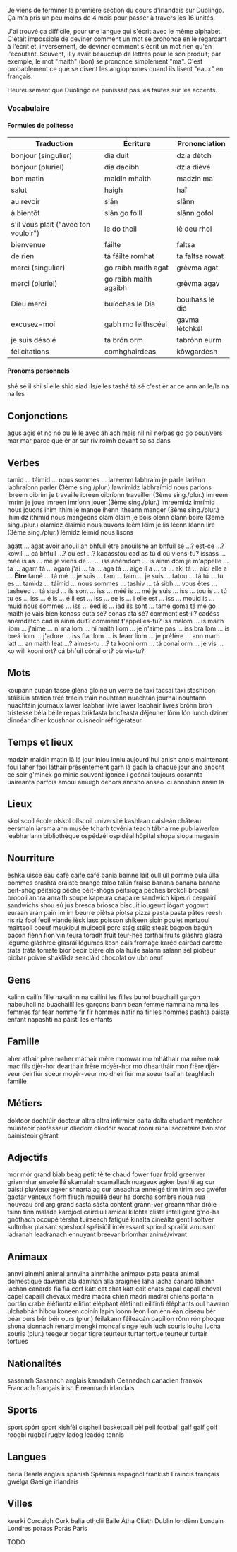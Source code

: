 Je viens de terminer la première section du cours d'irlandais sur Duolingo. Ça m'a pris un peu moins de 4 mois pour passer à travers les 16 unités.

J'ai trouvé ça difficile, pour une langue qui s'écrit avec le même alphabet. C'était impossible de deviner comment un mot se prononce en le regardant à l'écrit et, inversement, de deviner comment s'écrit un mot rien qu'en l'écoutant. Souvent, il y avait beaucoup de lettres pour le son produit; par exemple, le mot "maith" (bon) se prononce simplement "ma". C'est probablement ce que se disent les anglophones quand ils lisent "eaux" en français.

Heureusement que Duolingo ne punissait pas les fautes sur les accents.

### Vocabulaire

#### Formules de politesse

<table style="width: 100%; border-collapse: collapse; margin: 1em 0;">
  <thead>
    <tr>
      <th>Traduction</th>
      <th>Écriture</th>
      <th>Prononciation</th>
    </tr>
  </thead>
  <tbody>
    <tr>
      <td>bonjour (singulier)</td>
      <td>dia duit</td>
      <td>dzia dètch</td>
    </tr>
    <tr>
      <td>bonjour (pluriel)</td>
      <td>dia daoibh</td>
      <td>dzia dièvé</td>
    </tr>
    <tr>
      <td>bon matin</td>
      <td>maidin mhaith</td>
      <td>madzin ma</td>
    </tr>
    <tr>
      <td>salut</td>
      <td>haigh</td>
      <td>haï</td>
    </tr>
    <tr>
      <td>au revoir</td>
      <td>slán</td>
      <td>slânn</td>
    </tr>
    <tr>
      <td>à bientôt</td>
      <td>slán go fóill</td>
      <td>slânn gofol</td>
    </tr>
    <tr>
      <td>s'il vous plaît ("avec ton vouloir")</td>
      <td>le do thoil</td>
      <td>lè deu rhol</td>
    </tr>
    <tr>
      <td>bienvenue</td>
      <td>fáilte</td>
      <td>faltsa</td>
    </tr>
    <tr>
      <td>de rien</td>
      <td>tá fáilte romhat</td>
      <td>ta faltsa rowat</td>
    </tr>
    <tr>
      <td>merci (singulier)</td>
      <td>go raibh maith agat</td>
      <td>grèvma agat</td>
    </tr>
    <tr>
      <td>merci (pluriel)</td>
      <td>go raibh maith agaibh</td>
      <td>grèvma agav</td>
    </tr>
    <tr>
      <td>Dieu merci</td>
      <td>buíochas le Dia</td>
      <td>bouihass lè dia</td>
    </tr>
    <tr>
      <td>excusez-moi</td>
      <td>gabh mo leithscéal</td>
      <td>gavma lètchkél</td>
    </tr>
    <tr>
      <td>je suis désolé</td>
      <td>tá brón orm</td>
      <td>tabrônn eurm</td>
    </tr>
    <tr>
      <td>félicitations</td>
      <td>comhghairdeas</td>
      <td>kôwgardèsh</td>
    </tr>
  </tbody>
</table>

#### Pronoms personnels
shé                     sé                      il
shi                     sí                      elle
shid                    siad                    ils/elles
tashé                   tá sé                   c'est
èr                      ar                      ce
ann                     an                      le/la
na                      na                      les

Conjonctions
---
agus                    agis                    et
no                      nó                      ou
lè                      le                      avec
ah                      ach                     mais
nil                     níl                     ne/pas
go                      go                      pour/vers
mar                     mar                     parce que
ér                      ar                      sur
riv                     roimh                   devant
sa                      sa                      dans

Verbes
---
tamid ...               táimid ...              nous sommes ...
lareemm                 labhraím                je parle
lariènn                 labhraíonn              parler (3ème sing./plur.)
lawrimidz               labhraímid              nous parlons
ibreem                  oibrím                  je travaille
ibreen                  oibríonn                travailler (3ème sing./plur.)
imreem                  imrím                   je joue
imreen                  imríonn                 jouer (3ème sing./plur.)
imreemidz               imrímid                 nous jouons
ihim                    ithim                   je mange
ihenn                   itheann                 manger (3ème sing./plur.)
ihimidz                 ithimid                 nous mangeons
olam                    ólaim                   je bois
olenn                   ólann                   boire (3ème sing./plur.)
olamidz                 ólaimid                 nous buvons
léém                    léim                    je lis
léenn                   léann                   lire (3ème sing./plur.)
lémidz                  léimid                  nous lisons

agatt ...               agat                    avoir
anouil                  an bhfuil               être
anouilshé               an bhfuil sé ...?       est-ce ...?
kowil ...               cá bhfuil ...?          où est ...?
kadasstou               cad as tú               d'où viens-tu?
issass ... méé          is as ... mé            je viens de ...
... iss anèmdom         ... is ainm dom         je m'appelle ...
ta ... agam             tá ... agam             j'ai ...
ta ... aga              tá ... aige             il a ...
ta ... aki              tá ... aici             elle a ...
**Être**
tamé ...                tá mé ...               je suis ...
tam ...                 taim ...                je suis ...
tatou ...               tá tú ...               tu es ...
tamidz ...              táimid ...              nous sommes ...
tashiv ...              tá sibh ...             vous êtes ...
tasheed ...             tá siad ...             ils sont ...
iss ... méé             is ... mé               je suis ...
iss ... tou             is ... tú               tu es ...
iss ... é               is ... é                il est ...
iss ... ee              is ... i                elle est ...
iss ... mouid           is ... muid             nous sommes ...
iss ... eed             is ... iad              ils sont ...
tamé goma               tá mé go maith          je vais bien
konass euta sé?         conas atá sé?           comment est-il?
cadèss anèmdètch        cad is ainm duit?       comment t'appelles-tu?
iss malom ...           is maith liom ...       j'aime ...
ni ma lom ...           ní maith liom ...       je n'aime pas ...
iss bra lom ...         is breá liom ...        j'adore ...
iss fiar lom ...        is fearr liom ...       je préfère ...
ann marh latt ...       an maith leat ...?      aimes-tu ...?
ta kooni orm ...        tá cónaí orm ...        je vis ...
ko will kooni ort?      cá bhfuil cónaí ort?    où vis-tu?

Mots
---
koupann                 cupán                   tasse
glèna                   gloine                  un verre de
taxi                    tacsaí                  taxi
stashioon               stáisiún                station
tréé                    traein                  train
nouhtann                nuachtán                journal
nouhtann                nuachtáin               journaux
lawer                   leabhar                 livre
lawer                   leabhair                livres
brônn                   brón                    tristesse
béla                    béile                   repas
brikfasta               bricfeasta              déjeuner
lônn                    lón                     lunch
dziner                  dinnéar                 dîner
koushnor                cuisneoir               réfrigérateur

Temps et lieux
---
madzin                  maidin                  matin
lâ                      lá                      jour
iniou                   inniu                   aujourd'hui
anish                   anois                   maintenant
foui laher              faoi láthair            présentement
garh lâ                 gach lá                 chaque jour
ano                     anocht                  ce soir
g'minék                 go minic                souvent
igonee                  i gcónaí                toujours
oorannta                uaireanta               parfois
amoui                   amuigh                  dehors
annsho                  anseo                   ici
annshinn                ansin                   là

Lieux
---
skol                    scoil                   école
olskol                  ollscoil                université
kashlaan                caisleán                château
eersmaln                iarsmalann              musée
tcharh tovénia          teach tábhairne         pub
lawerlan                leabharlann             bibliothèque
ospédzél                ospidéal                hôpital
shopa                   siopa                   magasin

Nourriture
---
èshka                   uisce                   eau
cafè                    caife                   café
bania                   bainne                  lait
oull                    úll                     pomme
oula                    úlla                    pommes
orashta                 oráiste                 orange
taloo                   talún                   fraise
banana                  banana                  banane
péït-shôg               péitsiog                pêche
péït-shôga              péitsioga               pêches
brokoli                 brocailí                brocoli
annra                   anraith                 soupe
kapeura                 ceapaire                sandwich
kipeuri                 ceapairí                sandwichs
shou                    sú                      jus
bresca                  briosca                 biscuit
iougeurt                iógart                  yogourt
euraan                  arán                    pain
im                      im                      beurre
piètsa                  piotsa                  pizza
pasta                   pasta                   pâtes
reesh                   rís                     riz
fool                    feoil                   viande
ièsk                    iasc                    poisson
shikeen                 sicín                   poulet
martzoul                mairteoil               boeuf
meukioul                muiceoil                porc
stég                    stéig                   steak
bagoon                  bagún                   bacon
fiènn                   fíon                    vin
teura                   toradh                  fruit
teur-hee                torthaí                 fruits
glâshra                 glasra                  légume
glâshree                glasraí                 légumes
kosh                    cáis                    fromage
karéd                   cairéad                 carotte
trata                   tráta                   tomate
bior                    beoir                   bière
ola                     ola                     huile
salann                  salann                  sel
piobeur                 piobar                  poivre
shaklâdz                seacláid                chocolat
ov                      ubh                     oeuf

Gens
---
kalinn                  cailín                  fille
nakalinn                na cailíní              les filles
buhol                   buachaill               garçon
nabouholi               na buachaillí           les garçons
bann                    bean                    femme
namna                   na mná                  les femmes
far                     fear                    homme
fir                     fír                     hommes
nafir                   na fir                  les hommes
pashta                  páiste                  enfant
napashti                na páistí               les enfants

Famille
---
aher                    athair                  père
maher                   máthair                 mère
momwar                  mo mháthair             ma mère
mak                     mac                     fils
djèr-hor                deartháir               frère
moyèr-hor               mo dheartháir           mon frère
djèr-veur               deirfiúr                soeur
moyèr-veur              mo dheirfiúr            ma soeur
tsaïlah                 teaghlach               famille

Métiers
---
doktoor                 dochtúir                docteur
altra                   altra                   infirmier
dalta                   dalta                   étudiant
mentchor                múinteoir               professeur
dlíèdorr                dlíodóir                avocat
rooni                   rúnaí                   secrétaire
banistor                bainisteoir             gérant

Adjectifs
---
mor                     mór                     grand
biab                    beag                    petit
tè                      te                      chaud
fower                   fuar                    froid
greenver                grianmhar               ensoleillé
skamalah                scamallach              nuageux
agker bashti            ag cur báistí           pluvieux
agker shnarta           ag cur sneachta         enneigé
tirm                    tirim                   sec
gwéfer                  gaofar                  venteux
florh                   fliuch                  mouillé
deur ha                 dorcha                  sombre
noua                    nua                     nouveau
ord                     arg                     grand
sasta                   sásta                   content
grann-ver               greannmhar              drôle
tsinn                   tinn                    malade
kardjool                cairdiúil               amical
kilchta                 cliste                  intelligent
g'no-ha                 gnóthach                occupé
tèrsha                  tuirseach               fatigué
kinalta                 cineálta                gentil
soltver                 sultmhar                plaisant
spéshool                spéisiúil               intéressant
sprioul                 spraíúil                amusant
ladranah                leadránach              ennuyant
breevar                 bríomhar                animé/vivant

Animaux
---
annvi                   ainmhí                  animal
annviha                 ainmhithe               animaux
pata                    peata                   animal domestique
dawann ala              damhán alla             araignée
laha                    lacha                   canard
lahann                  lachan                  canards
fia                     fia                     cerf
kâtt                    cat                     chat
kâtt                    cait                    chats
capal                   capall                  cheval
capel                   capaill                 chevaux
madra                   madra                   chien
madri                   madraí                  chiens
portann                 portán                  crabe
èlèfinntz               eilifint                éléphant
èlèfinnti               eilifinti               éléphants
oul hawann              ulchabhán               hibou
koneen                  coinín                  lapin
loonn                   leon                    lion
énn                     éan                     oiseau
bér                     béar                    ours
bér                     béir                    ours (plur.)
féilakann               féileacán               papillon
rônn                    rón                     phoque
shona                   sionnach                renard
mongki                  moncaí                  singe
leuh                    luch                    souris
louha                   lucha                   souris (plur.)
teegeur                 tíogar                  tigre
teurteur                turtar                  tortue
teurteur                turtair                 tortues

Nationalités
---
sassnarh                Sasanach                anglais
kanadarh                Ceanadach               canadien
frankok                 Francach                français
irish                   Éireannach              irlandais

Sports
---
sport                   spórt                   sport
kishfèl                 cispheil                basketball
pèl                     peil                    football
galf                    galf                    golf
roogbi                  rugbaí                  rugby
ladog                   leadóg                  tennis

Langues
---
bèrla                   Béarla                  anglais
spânish                 Spáinnis                espagnol
frankish                Fraincis                français
gwélga                  Gaeilge                 irlandais

Villes
---
keurki                  Corcaigh                Cork
balia othclii           Baile Átha Cliath       Dublin
londènn                 Londain                 Londres
porass                  Porás                   Paris

TODO
